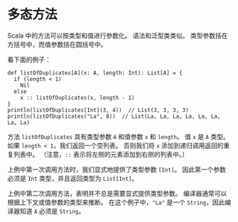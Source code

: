 # 多态方法

Scala 中的方法可以按类型和值进行参数化。 语法和泛型类类似。 类型参数括在方括号中，而值参数括在圆括号中。

看下面的例子：

```
def listOfDuplicates[A](x: A, length: Int): List[A] = {
  if (length < 1)
    Nil
  else
    x :: listOfDuplicates(x, length - 1)
}
println(listOfDuplicates[Int](3, 4))  // List(3, 3, 3, 3)
println(listOfDuplicates("La", 8))  // List(La, La, La, La, La, La, La, La)
```

方法 `listOfDuplicates` 具有类型参数 `A` 和值参数 `x` 和 `length`。 值 `x` 是 `A` 类型。 如果 `length < 1`，我们返回一个空列表。 否则我们将 `x` 添加到递归调用返回的重复列表中。 （注意，`::` 表示将左侧的元素添加到右侧的列表中。）

上例中第一次调用方法时，我们显式地提供了类型参数 `[Int]`。 因此第一个参数必须是 `Int` 类型，并且返回类型为 `List[Int]`。

上例中第二次调用方法，表明并不总是需要显式提供类型参数。 编译器通常可以根据上下文或值参数的类型来推断。 在这个例子中，`"La"` 是一个 `String`，因此编译器知道 `A` 必须是 `String`。
